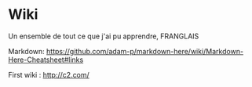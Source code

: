 # Wiki
Un ensemble de tout ce que j'ai pu apprendre,  FRANGLAIS


Markdown:
https://github.com/adam-p/markdown-here/wiki/Markdown-Here-Cheatsheet#links

First wiki : http://c2.com/
